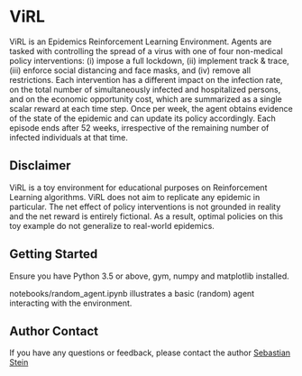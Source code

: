 # ViRL

ViRL is an Epidemics Reinforcement Learning Environment. Agents are tasked with controlling the spread of a virus with one of four non-medical policy interventions: (i) impose a full lockdown, (ii) implement track & trace, (iii) enforce social distancing and face masks, and (iv) remove all restrictions. Each intervention has a different impact on the infection rate, on the total number of simultaneously infected and hospitalized persons, and on the economic opportunity cost, which are summarized as a single scalar reward at each time step. Once per week, the agent obtains evidence of the state of the epidemic and can update its policy accordingly. Each episode ends after 52 weeks, irrespective of the remaining number of infected individuals at that time.

## Disclaimer

ViRL is a toy environment for educational purposes on Reinforcement Learning algorithms. ViRL does not aim to replicate any epidemic in particular. The net effect of policy interventions is not grounded in reality and the net reward is entirely fictional. As a result, optimal policies on this toy example do not generalize to real-world epidemics.

## Getting Started

Ensure you have Python 3.5 or above, gym, numpy and matplotlib installed.

notebooks/random_agent.ipynb illustrates a basic (random) agent interacting with the environment.

## Author Contact

If you have any questions or feedback, please contact the author
[Sebastian Stein](mailto:sebastian.stein@glasgow.ac.uk)